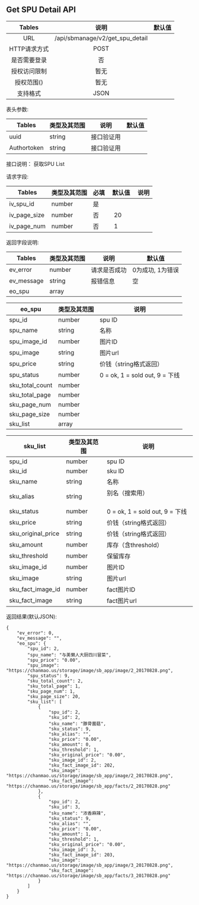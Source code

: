 
## Get SPU Detail API


|  Tables  |          说明          | 默认值  |
| :------: | :------------------: | :--: |
|   URL    | /api/sbmanage/v2/get_spu_detail |      |
| HTTP请求方式 |         POST          |      |
|  是否需要登录  |          否           |      |
|  授权访问限制  |          暂无          |      |
|  授权范围()  |          暂无          |      |
|   支持格式   |         JSON         |      |


表头参数:

| Tables | 类型及其范围 | 说明    | 默认值  |
| ------ | ------ | ----- | ---- |
| uuid   | string | 接口验证用 |      |
| Authortoken   | string | 接口验证用 |      |

接口说明：
获取SPU List

请求字段:

| Tables | 类型及其范围 | 必填  | 默认值  |  说明  |
| ------ | ------ | ----- | ---- | ---- |
| iv_spu_id | number | 是 |   |  |
| iv_page_size | number | 否 |  20  |  |
| iv_page_num | number | 否 |  1  |  |


返回字段说明:

| Tables     | 类型及其范围 | 说明       | 默认值        |
| ---------- | ------ | -------- | ---------- |
| ev_error   | number | 请求是否成功   | 0为成功, 1为错误 |
| ev_message | string | 报错信息     | 空          |
| eo_spu  | array  |  |          |

| eo_spu | 类型及其范围 | 说明          |
| --------------- | ------ | --------------------------------------- |
| spu_id          | number | spu ID                                  |
| spu_name           | string  | 名称                                     |
| spu_image_id         | number | 图片ID                                    |
| spu_image         | string | 图片url                                    |
| spu_price    | string | 价钱（string格式返回）                       |
| spu_status     | number  | 0 = ok, 1 = sold out, 9 = 下线 |
| sku_total_count | number |      |           |
| sku_total_page | number |      |           |
| sku_page_num | number |      |           |
| sku_page_size | number |      |           |
| sku_list | array |      |           |

| sku_list | 类型及其范围 | 说明          |
| --------------- | ------ | --------------------------------------- |
| spu_id          | number | spu ID                                  |
| sku_id          | number | sku ID                                  |
| sku_name           | string  | 名称                                     |
| sku_alias          | string  | 别名（搜索用）                               |
| sku_status     | number  | 0 = ok, 1 = sold out, 9 = 下线 |
| sku_price    | string | 价钱（string格式返回）                       |
| sku_original_price    | string | 价钱（string格式返回）                       |
| sku_amount    | number |   库存（含threshold）                     |
| sku_threshold    | number |   保留库存                     |
| sku_image_id         | number | 图片ID                                    |
| sku_image         | string | 图片url                                    |
| sku_fact_image_id         | number | fact图片ID                                    |
| sku_fact_image         | string | fact图片url                                    |



返回结果(默认JSON): 
```
{
    "ev_error": 0,
    "ev_message": "",
    "eo_spu": {
        "spu_id": 2,
        "spu_name": "与美懒人大厨四川冒菜",
        "spu_price": "0.00",
        "spu_image": "https://chanmao.us/storage/image/sb_app/image/2_20170828.png",
        "spu_status": 9,
        "sku_total_count": 2,
        "sku_total_page": 1,
        "sku_page_num": 1,
        "sku_page_size": 20,
        "sku_list": [
            {
                "spu_id": 2,
                "sku_id": 2,
                "sku_name": "豚骨菌菇",
                "sku_status": 9,
                "sku_alias": "",
                "sku_price": "0.00",
                "sku_amount": 0,
                "sku_threshold": 1,
                "sku_original_price": "0.00",
                "sku_image_id": 2,
                "sku_fact_image_id": 202,
                "sku_image": "https://chanmao.us/storage/image/sb_app/image/2_20170828.png",
                "sku_fact_image": "https://chanmao.us/storage/image/sb_app/facts/2_20170828.png"
            },
            {
                "spu_id": 2,
                "sku_id": 3,
                "sku_name": "浓香麻辣",
                "sku_status": 9,
                "sku_alias": "",
                "sku_price": "0.00",
                "sku_amount": 1,
                "sku_threshold": 1,
                "sku_original_price": "0.00",
                "sku_image_id": 3,
                "sku_fact_image_id": 203,
                "sku_image": "https://chanmao.us/storage/image/sb_app/image/3_20170828.png",
                "sku_fact_image": "https://chanmao.us/storage/image/sb_app/facts/3_20170828.png"
            }
        ]
    }
}
```

